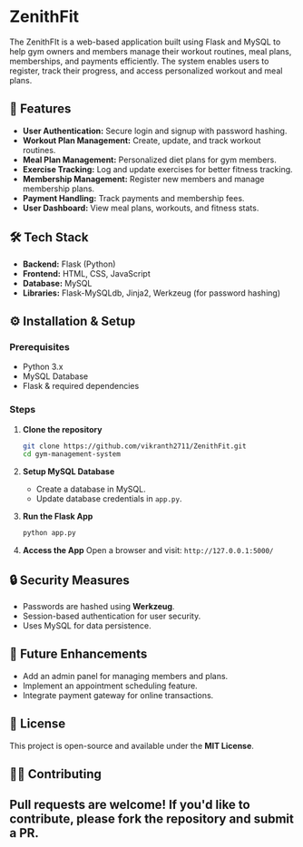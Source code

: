 # ZenithFit
The ZenithFIt is a web-based application built using Flask and MySQL to help gym owners and members manage their workout routines, meal plans, memberships, and payments efficiently. The system enables users to register, track their progress, and access personalized workout and meal plans.

## 🚀 Features
- **User Authentication:** Secure login and signup with password hashing.
- **Workout Plan Management:** Create, update, and track workout routines.
- **Meal Plan Management:** Personalized diet plans for gym members.
- **Exercise Tracking:** Log and update exercises for better fitness tracking.
- **Membership Management:** Register new members and manage membership plans.
- **Payment Handling:** Track payments and membership fees.
- **User Dashboard:** View meal plans, workouts, and fitness stats.

## 🛠️ Tech Stack
- **Backend:** Flask (Python)
- **Frontend:** HTML, CSS, JavaScript
- **Database:** MySQL
- **Libraries:** Flask-MySQLdb, Jinja2, Werkzeug (for password hashing)

## ⚙️ Installation & Setup

### Prerequisites
- Python 3.x
- MySQL Database
- Flask & required dependencies

### Steps
1. **Clone the repository**
   ```bash
   git clone https://github.com/vikranth2711/ZenithFit.git
   cd gym-management-system
   ```


3. **Setup MySQL Database**
   - Create a database in MySQL.
   - Update database credentials in `app.py`.

4. **Run the Flask App**
   ```bash
   python app.py
   ```

5. **Access the App**
   Open a browser and visit: `http://127.0.0.1:5000/`

## 🔒 Security Measures
- Passwords are hashed using **Werkzeug**.
- Session-based authentication for user security.
- Uses MySQL for data persistence.

## 📝 Future Enhancements
- Add an admin panel for managing members and plans.
- Implement an appointment scheduling feature.
- Integrate payment gateway for online transactions.

## 📜 License
This project is open-source and available under the **MIT License**.

## 👨‍💻 Contributing
Pull requests are welcome! If you'd like to contribute, please fork the repository and submit a PR.
---
